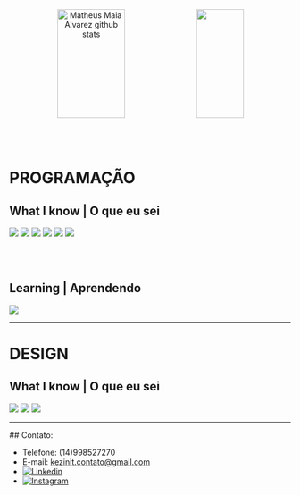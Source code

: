 <!-- ![Header](github-header-image.png) -->
<div align="center">  
  <img width="49%" height="195px" src="https://github-readme-stats.vercel.app/api?username=kezinit&show_icons=true&count_private=true&hide_border=true&title_color=a045e6&icon_color=a045e6&text_color=c9d1d9&bg_color=0d1117" alt="Matheus Maia Alvarez github stats" /> 
  <img width="41%" height="195px" src="https://github-readme-stats.vercel.app/api/top-langs/?username=kezinit&layout=compact&hide_border=true&title_color=00bfbf&text_color=a045e6&bg_color=0d1117" />
</div>

<br><br>


<h1>PROGRAMAÇÃO</h1>

## What I know | O que eu sei
<img src="https://img.shields.io/badge/MySQL-005C84?style=for-the-badge&logo=mysql&logoColor=white"> <img src="https://img.shields.io/badge/JavaScript-323330?style=for-the-badge&logo=javascript&logoColor=F7DF1E"> <img src="https://img.shields.io/badge/Xamarin-3498DB?style=for-the-badge&logo=xamarin&logoColor=white"> 
<img src="https://img.shields.io/badge/HTML5-E34F26?style=for-the-badge&logo=html5&logoColor=white"> 
<img src="https://img.shields.io/badge/CSS3-1572B6?style=for-the-badge&logo=css3&logoColor=white">
<img src="https://img.shields.io/badge/PHP-777BB4?style=for-the-badge&logo=php&logoColor=white">

<br><br>

## Learning | Aprendendo
<img src="https://img.shields.io/badge/React_Native-20232A?style=for-the-badge&logo=react&logoColor=61DAFB">

<hr>
<h1>DESIGN</h1>

## What I know | O que eu sei
<img src="https://img.shields.io/badge/Adobe%20after%20affects-CF96FD?style=for-the-badge&logo=Adobe%20after%20effects&logoColor=393665"> <img src="https://img.shields.io/badge/Adobe%20Photoshop-31A8FF?style=for-the-badge&logo=Adobe%20Photoshop&logoColor=black">
<img src="https://img.shields.io/badge/Adobe%20Premiere%20Pro-9999FF?style=for-the-badge&logo=Adobe%20Premiere%20Pro&logoColor=white">
<hr>
## Contato:

- Telefone: (14)998527270
- E-mail: kezinit.contato@gmail.com
-   [![Linkedin](https://img.shields.io/badge/linkedin%20-%23323330.svg?&style=for-the-badge&logo=linkedin&logoColor=black&color=0d7e91)](https://www.linkedin.com/in/kevin-morales-farah-3670b7229/)
-   [![Instagram](https://img.shields.io/badge/Instagram%20-%23323330.svg?&style=for-the-badge&logo=Instagram&logoColor=black&color=d97043)](https://www.instagram.com/kez_init/)
